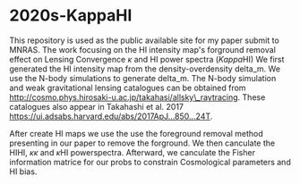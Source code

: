 # 2020s-KappaHI
This repository is used as the public available site for my paper submit to MNRAS.
The work focusing on the HI intensity map's forground removal effect on Lensing Convergence $\kappa$ and HI power spectra ($Kappa$HI)
We first generated the HI intensity map from the density-overdensity delta_m.
We use the N-body simulations to generate delta_m.
The N-body simulation and weak gravitational lensing catalogues can be obtained from http://cosmo.phys.hirosaki-u.ac.jp/takahasi/allsky\_raytracing.
These catalogues also appear in Takahashi et al. 2017 https://ui.adsabs.harvard.edu/abs/2017ApJ...850...24T.

After create HI maps we use the use the foreground removal method presenting in our paper to remove the forground.
We then canculate the HIHI, $\kappa$$\kappa$ and $\kappa$HI powerspectra.
Afterward, we canculate the Fisher information matrice for our probs to constrain Cosmological parameters and HI bias.
